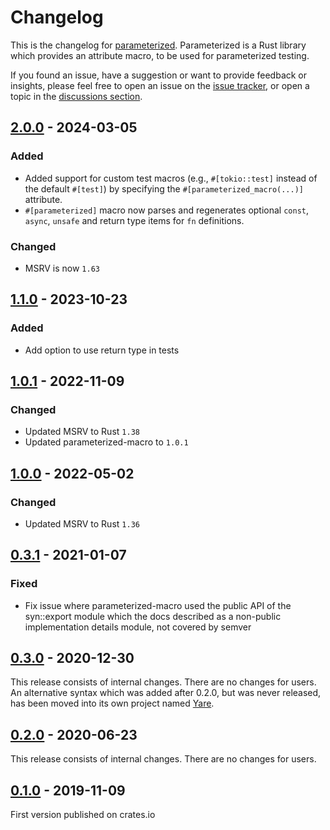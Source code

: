 # Changelog

This is the changelog for [parameterized](https://github.com/foresterre/parameterized). Parameterized is a Rust library
which provides an attribute macro, to be used for parameterized testing.

If you found an issue, have a suggestion or want to provide feedback or insights, please feel free to open an issue on
the [issue tracker](https://github.com/foresterre/parameterized/issues), or open a topic in
the [discussions section](https://github.com/foresterre/parameterized/discussions).

## [2.0.0] - 2024-03-05

### Added

* Added support for custom test macros (e.g., `#[tokio::test]` instead of the default `#[test]`) by specifying the 
  `#[parameterized_macro(...)]` attribute.
* `#[parameterized]` macro now parses and regenerates optional `const`, `async`, `unsafe` and return type items for `fn`
  definitions.

### Changed

* MSRV is now `1.63`

[2.0.0]: https://github.com/foresterre/parameterized/releases/tag/v2.0.0

## [1.1.0] - 2023-10-23

### Added

* Add option to use return type in tests

[1.1.0]: https://github.com/foresterre/parameterized/releases/tag/v1.1.0

## [1.0.1] - 2022-11-09

### Changed

* Updated MSRV to Rust `1.38`
* Updated parameterized-macro to `1.0.1`

[1.0.1]: https://github.com/foresterre/parameterized/releases/tag/v1.0.1

## [1.0.0] - 2022-05-02

### Changed

* Updated MSRV to Rust `1.36`

[1.0.0]: https://github.com/foresterre/parameterized/releases/tag/v1.0.0

## [0.3.1] - 2021-01-07

### Fixed

* Fix issue where parameterized-macro used the public API of the syn::export module which the docs described as
  a non-public implementation details module, not covered by semver

[0.3.1]: https://github.com/foresterre/parameterized/releases/tag/v0.3.1

## [0.3.0] - 2020-12-30

This release consists of internal changes. There are no changes for users.
An alternative syntax which was added after 0.2.0, but was never released,
has been moved into its own project named [Yare](https://github.com/foresterre/yare).

[0.3.0]: https://github.com/foresterre/parameterized/releases/tag/v0.3.0

## [0.2.0] - 2020-06-23

This release consists of internal changes. There are no changes for users.

[0.2.0]: https://github.com/foresterre/parameterized/releases/tag/v0.2.0

## [0.1.0] - 2019-11-09

First version published on crates.io

[0.1.0]: https://github.com/foresterre/parameterized/releases/tag/v0.1.0
